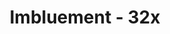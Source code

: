 ---
title: Imbluement - 32x
permalink: /article/compliance32xAddons/Imbluement
comments: true
comments-id: Imbluement
header-img: article/compliance32xAddons/Imbluement.jpg

long_text: 'Changes all things "enchanting" to "imbluing" for consistency with lapis as the ingredient.'

authors:
  - Cyberization

download: 
  - 1.16:
    - https://github.com/Compliance-Addons/Addons/raw/master/32x/Imbluement/Imbluement%20-%201.16.zip
---